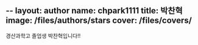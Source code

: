 --
layout: author
name: chpark1111
title: 박찬혁
image: /files/authors/stars
cover: /files/covers/
--

경산과학고 졸업생 박찬혁입니다!!

